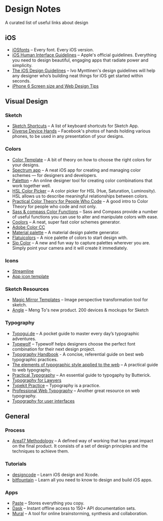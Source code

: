 # Design Notes
A curated list of useful links about design

## iOS
* [iOSfonts](http://iosfonts.com/) – Every font. Every iOS version.
* [iOS Human Interface Guidelines](https://developer.apple.com/ios/human-interface-guidelines/) – Apple's official guidelines. Everything you need to design beautiful, engaging apps that radiate power and simplicity.
* [The iOS Design Guidelines](http://iosdesign.ivomynttinen.com/) – Ivo Mynttinen's design guidelines will help any designer who’s building neat things for iOS get started within seconds.
* [iPhone 6 Screen size and Web Design Tips](http://www.kylejlarson.com/blog/iphone-6-screen-size-web-design-tips/)

## Visual Design

### Sketch
* [Sketch Shortcuts](http://sketchshortcuts.com/) – A list of keyboard shortcuts for Sketch App.
* [Diverse Device Hands](http://facebook.design/handskit.html?utm_source=DesignCode) – Facebook's photos of hands holding various phones, to be used in any presentation of your designs.

### Colors
* [Color Template](http://rocket-design.fr/color-template/) – A bit of theory on how to choose the right colors for your designs.
* [Spectrum app](http://www.eigenlogik.com/spectrum/mac) – A neat iOS app for creating and managing color schemes — for designers and developers.
* [Paletton](http://paletton.com/) – An online designer tool for creating color combinations that work together well.
* [HSL Color Picker](http://hslpicker.com/#) – A color picker for HSL (Hue, Saturation, Luminosity). HSL allows us to describe meaningful relationships between colors.
* [Practical Color Theory for People Who Code](http://tallys.github.io/color-theory/) – A good intro to Color Theory for people who code and not only.
* [Sass & compass Color  Functions](http://jackiebalzer.com/color) – Sass and Compass provide a number of useful functions you can use to alter and manipulate colors with ease.
* [Coolors](https://coolors.co/) – A neat, super fast color schemes generator.
* [Adobe Color CC](https://color.adobe.com/create/color-wheel/)
* [Material palette](https://www.materialpalette.com/) – A material design palette generator.
* [Flatuicolors](https://flatuicolors.com/) – A nice palette of colors to start design with.
* [Sip Color](https://itunes.apple.com/ca/app/sip-color/id934379679?mt=8) – A new and fun way to capture palettes wherever you are. Simply point your camera and it will create it immediately.

### Icons
* [Streamline](http://www.streamlineicons.com/)
* [App icon template](https://appicontemplate.com/)

### Sketch Resources
* [Magic Mirror Templates](http://magicmirror.design/templates/) – Image perspective transformation tool for sketch.
* [Angle](https://designcode.io/angle) – Meng To's new product. 200 devices & mockups for Sketch

### Typography
* [Typogui.de](http://www.typogui.de/) – A pocket guide to master every day’s typographic adventures.
* [Typewolf](https://www.typewolf.com) – Typewolf helps designers choose the perfect font combination for their next design project.
* [Typography Handbook](http://typographyhandbook.com/) - A concise, referential guide on best web typographic practices.
* [The elements of typographic style applied to the web](http://webtypography.net/) – A practical guide to web typography.
* [Practical Typography](http://practicaltypography.com/) – An essential guide to typogaphy by Butterick.
* [Typography for Lawyers](http://typographyforlawyers.com/toc.html)
* [Typekit Practice](http://practice.typekit.com/) – Typography is a practice.
* [Professional Web Typography](https://prowebtype.com/) – Another great resource on web typography.
* [Typography for user interfaces](https://viljamis.com/2016/typography-for-user-interfaces/)

## General

### Process
* [Area17 Methodology](https://guides.area17.com/design-techniques/#preface) – A defined way of working that has great impact on the final product. It consists of a set of design principles and the techniques to achieve them.

<!-- ### Sketching
* [Sketching For Better Mobile Experiences](http://www.smashingmagazine.com/2013/06/sketching-for-better-mobile-experiences/)

### Usability Testing
* [Create Task Scenarios](https://studio.uxpin.com/user-research/create-task-scenarios-user-testing/) -->

### Tutorials
* [designcode](https://designcode.io/sketch) – Learn iOS design and Xcode.
* [bitfountain](https://www.bitfountain.io) – Learn all you need to know to design and build iOS apps.

### Apps
* [Paste](http://pasteapp.me/) – Stores everything you copy.
* [Dask](https://kapeli.com/dash) – Instant offline access to 150+ API documentation sets.
* [Mural](https://mural.co/) – A tool for online brainstorming, synthesis and collaboration.


<!-- ### Videos
* [At The FrontEnd](http://www.atthefrontend.dk/videos)
* [Marty Cagan – Great Engineering, Failed Product](http://www.ustream.tv/recorded/61491014)
* [Andy Budd (Clearleft) | Building a world class design team](https://www.youtube.com/watch?v=JBm77YgWp7s) -->
